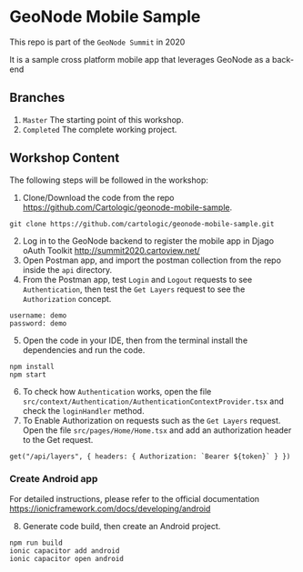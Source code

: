 # GeoNode Mobile Sample

This repo is part of the `GeoNode Summit` in 2020

It is a sample cross platform mobile app that leverages GeoNode as a back-end

## Branches
1. `Master` The starting point of this workshop.
2. `Completed` The complete working project.

## Workshop Content
The following steps will be followed in the workshop:
1. Clone/Download the code from the repo https://github.com/Cartologic/geonode-mobile-sample.
```
git clone https://github.com/cartologic/geonode-mobile-sample.git
```
2. Log in to the GeoNode backend to register the mobile app in Djago oAuth Toolkit http://summit2020.cartoview.net/
3. Open Postman app, and import the postman collection from the repo inside the `api` directory.
4. From the Postman app, test `Login` and `Logout` requests to see `Authentication`, then test the `Get Layers` request to see the `Authorization` concept.
```
username: demo
password: demo
```
5. Open the code in your IDE, then from the terminal install the dependencies and run the code.
```
npm install
npm start
```
6. To check how `Authentication` works, open the file `src/context/Authentication/AuthenticationContextProvider.tsx` and check the `loginHandler` method.
7. To Enable Authorization on requests such as the `Get Layers` request. Open the file `src/pages/Home/Home.tsx` and add an authorization header to the Get request.
```
get("/api/layers", { headers: { Authorization: `Bearer ${token}` } })
```
### Create Android app
For detailed instructions, please refer to the official documentation https://ionicframework.com/docs/developing/android

8. Generate code build, then create an Android project.
```
npm run build
ionic capacitor add android
ionic capacitor open android
```